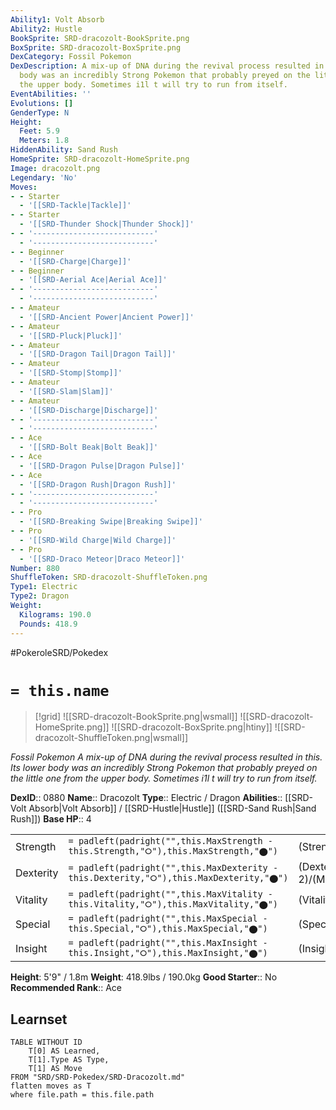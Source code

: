 ```yaml
---
Ability1: Volt Absorb
Ability2: Hustle
BookSprite: SRD-dracozolt-BookSprite.png
BoxSprite: SRD-dracozolt-BoxSprite.png
DexCategory: Fossil Pokemon
DexDescription: A mix-up of DNA during the revival process resulted in this. Its lower
  body was an incredibly Strong Pokemon that probably preyed on the little one from
  the upper body. Sometimes i1l t will try to run from itself.
EventAbilities: ''
Evolutions: []
GenderType: N
Height:
  Feet: 5.9
  Meters: 1.8
HiddenAbility: Sand Rush
HomeSprite: SRD-dracozolt-HomeSprite.png
Image: dracozolt.png
Legendary: 'No'
Moves:
- - Starter
  - '[[SRD-Tackle|Tackle]]'
- - Starter
  - '[[SRD-Thunder Shock|Thunder Shock]]'
- - '---------------------------'
  - '---------------------------'
- - Beginner
  - '[[SRD-Charge|Charge]]'
- - Beginner
  - '[[SRD-Aerial Ace|Aerial Ace]]'
- - '---------------------------'
  - '---------------------------'
- - Amateur
  - '[[SRD-Ancient Power|Ancient Power]]'
- - Amateur
  - '[[SRD-Pluck|Pluck]]'
- - Amateur
  - '[[SRD-Dragon Tail|Dragon Tail]]'
- - Amateur
  - '[[SRD-Stomp|Stomp]]'
- - Amateur
  - '[[SRD-Slam|Slam]]'
- - Amateur
  - '[[SRD-Discharge|Discharge]]'
- - '---------------------------'
  - '---------------------------'
- - Ace
  - '[[SRD-Bolt Beak|Bolt Beak]]'
- - Ace
  - '[[SRD-Dragon Pulse|Dragon Pulse]]'
- - Ace
  - '[[SRD-Dragon Rush|Dragon Rush]]'
- - '---------------------------'
  - '---------------------------'
- - Pro
  - '[[SRD-Breaking Swipe|Breaking Swipe]]'
- - Pro
  - '[[SRD-Wild Charge|Wild Charge]]'
- - Pro
  - '[[SRD-Draco Meteor|Draco Meteor]]'
Number: 880
ShuffleToken: SRD-dracozolt-ShuffleToken.png
Type1: Electric
Type2: Dragon
Weight:
  Kilograms: 190.0
  Pounds: 418.9
---
```


#PokeroleSRD/Pokedex

# `= this.name`

> [!grid]
> ![[SRD-dracozolt-BookSprite.png|wsmall]]
> ![[SRD-dracozolt-HomeSprite.png]]
> ![[SRD-dracozolt-BoxSprite.png|htiny]]
> ![[SRD-dracozolt-ShuffleToken.png|wsmall]]


*Fossil Pokemon*
*A mix-up of DNA during the revival process resulted in this. Its lower body was an incredibly Strong Pokemon that probably preyed on the little one from the upper body. Sometimes i1l t will try to run from itself.*

**DexID**:: 0880
**Name**:: Dracozolt
**Type**:: Electric / Dragon
**Abilities**:: [[SRD-Volt Absorb|Volt Absorb]] / [[SRD-Hustle|Hustle]] ([[SRD-Sand Rush|Sand Rush]])
**Base HP**:: 4

|           |                                                                                        |                                          |
| --------- | -------------------------------------------------------------------------------------- | ---------------------------------------- |
| Strength  | `= padleft(padright("",this.MaxStrength - this.Strength,"⭘"),this.MaxStrength,"⬤")`    | (Strength::3)/(MaxStrength::6)   |
| Dexterity | `= padleft(padright("",this.MaxDexterity - this.Dexterity,"⭘"),this.MaxDexterity,"⬤")` | (Dexterity:: 2)/(MaxDexterity::5) |
| Vitality  | `= padleft(padright("",this.MaxVitality - this.Vitality,"⭘"),this.MaxVitality,"⬤")`    | (Vitality::2)/(MaxVitality::5)   |
| Special   | `= padleft(padright("",this.MaxSpecial - this.Special,"⭘"),this.MaxSpecial,"⬤")`       | (Special::2)/(MaxSpecial::5)     |
| Insight   | `= padleft(padright("",this.MaxInsight - this.Insight,"⭘"),this.MaxInsight,"⬤")`       | (Insight::2)/(MaxInsight::5)     |

**Height**: 5'9" / 1.8m
**Weight**: 418.9lbs / 190.0kg
**Good Starter**:: No
**Recommended Rank**:: Ace

## Learnset

```dataview
TABLE WITHOUT ID
    T[0] AS Learned,
    T[1].Type AS Type,
    T[1] AS Move
FROM "SRD/SRD-Pokedex/SRD-Dracozolt.md"
flatten moves as T
where file.path = this.file.path
```
